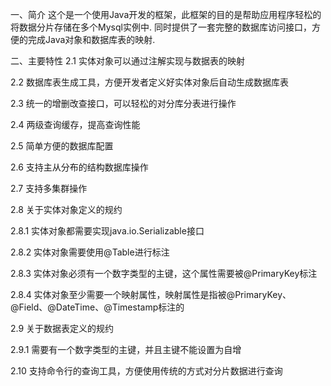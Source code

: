 一、简介
这个是一个使用Java开发的框架，此框架的目的是帮助应用程序轻松的将数据分片存储在多个Mysql实例中.
同时提供了一套完整的数据库访问接口，方便的完成Java对象和数据库表的映射.

二、主要特性
2.1 实体对象可以通过注解实现与数据表的映射

2.2 数据库表生成工具，方便开发者定义好实体对象后自动生成数据库表

2.3 统一的增删改查接口，可以轻松的对分库分表进行操作

2.4 两级查询缓存，提高查询性能

2.5 简单方便的数据库配置

2.6 支持主从分布的结构数据库操作

2.7 支持多集群操作

2.8 关于实体对象定义的规约

  2.8.1 实体对象都需要实现java.io.Serializable接口

  2.8.2 实体对象需要使用@Table进行标注

  2.8.3 实体对象必须有一个数字类型的主键，这个属性需要被@PrimaryKey标注

  2.8.4 实体对象至少需要一个映射属性，映射属性是指被@PrimaryKey、@Field、@DateTime、@Timestamp标注的

2.9 关于数据表定义的规约

  2.9.1 需要有一个数字类型的主键，并且主键不能设置为自增

2.10 支持命令行的查询工具，方便使用传统的方式对分片数据进行查询

